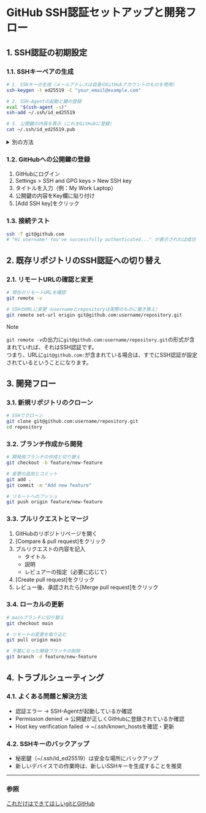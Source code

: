 # GitHub SSH認証セットアップと開発フロー

## 1. SSH認証の初期設定

### 1.1. SSHキーペアの生成
```bash
# 1. SSHキーの生成（メールアドレスは自身のGitHubアカウントのものを使用）
ssh-keygen -t ed25519 -C "your_email@example.com"

# 2. SSH-Agentの起動と鍵の登録
eval "$(ssh-agent -s)"
ssh-add ~/.ssh/id_ed25519

# 3. 公開鍵の内容を表示（これをGitHubに登録）
cat ~/.ssh/id_ed25519.pub
```

<details>
<summary>別の方法</summary>

```bash
# 1. 当該ディレクトリに.sshディレクトリがない場合は作成
mkdir -m 700 .ssh    # パーミッション700で作成（重要）

# 2. SSH鍵の生成（現在推奨される方式）
ssh-keygen -t ed25519 -C "your_email@example.com"
```

- ディレクトリ作成<br>
`mkdir .ssh`の際にパーミッションを設定することを推奨<br>
`-m 700`を追加（所有者のみ読み書き実行可能）<br>

- `-C` "メールアドレス"でコメントを追加すると管理が容易<br>

</details>

### 1.2. GitHubへの公開鍵の登録
1. GitHubにログイン
2. Settings > SSH and GPG keys > New SSH key
3. タイトルを入力（例：My Work Laptop）
4. 公開鍵の内容をKey欄に貼り付け
5. [Add SSH key]をクリック

### 1.3. 接続テスト
```bash
ssh -T git@github.com
# "Hi username! You've successfully authenticated..." が表示されれば成功
```

## 2. 既存リポジトリのSSH認証への切り替え

### 2.1. リモートURLの確認と変更
```bash
# 現在のリモートURLを確認
git remote -v

# SSHのURLに変更（usernameとrepositoryは実際のものに置き換え）
git remote set-url origin git@github.com:username/repository.git
```

> [!NOTE]  
> `git remote -v`の出力に`git@github.com:username/repository.git`の形式が含まれていれば、それはSSH認証です。<br>つまり、URLに`git@github.com:`が含まれている場合は、すでにSSH認証が設定されているということになります。

## 3. 開発フロー

### 3.1. 新規リポジトリのクローン
```bash
# SSHでクローン
git clone git@github.com:username/repository.git
cd repository
```

### 3.2. ブランチ作成から開発
```bash
# 開発用ブランチの作成と切り替え
git checkout -b feature/new-feature

# 変更の追加とコミット
git add .
git commit -m "Add new feature"

# リモートへのプッシュ
git push origin feature/new-feature
```

### 3.3. プルリクエストとマージ
1. GitHubのリポジトリページを開く
2. [Compare & pull request]をクリック
3. プルリクエストの内容を記入
   - タイトル
   - 説明
   - レビュアーの指定（必要に応じて）
4. [Create pull request]をクリック
5. レビュー後、承認されたら[Merge pull request]をクリック

### 3.4. ローカルの更新
```bash
# mainブランチに切り替え
git checkout main

# リモートの変更を取り込む
git pull origin main

# 不要になった開発ブランチの削除
git branch -d feature/new-feature
```

## 4. トラブルシューティング

### 4.1. よくある問題と解決方法
- 認証エラー → SSH-Agentが起動しているか確認
- Permission denied → 公開鍵が正しくGitHubに登録されているか確認
- Host key verification failed → ~/.ssh/known_hostsを確認・更新

### 4.2. SSHキーのバックアップ
- 秘密鍵（~/.ssh/id_ed25519）は安全な場所にバックアップ
- 新しいデバイスでの作業時は、新しいSSHキーを生成することを推奨

--- 

### 参照
[これだけはできてほしいgitとGitHub](https://qiita.com/tomoswifty/items/be3ff39ab3361a8e9c47#3-ssh%E3%81%A7%E3%81%AEgithub)